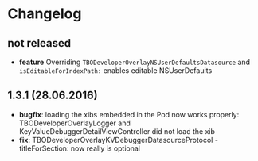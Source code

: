 # Changelog

## not released

* **feature** Overriding `TBODeveloperOverlayNSUserDefaultsDatasource` and `isEditableForIndexPath:` enables editable NSUserDefaults

## 1.3.1 (28.06.2016)

* **bugfix**: loading the xibs embedded in the Pod now works properly: TBODeveloperOverlayLogger and KeyValueDebuggerDetailViewController did not load the xib
* **fix**: TBODeveloperOverlayKVDebuggerDatasourceProtocol -titleForSection: now really is optional